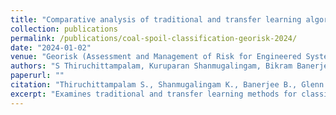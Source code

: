 ```yaml
---
title: "Comparative analysis of traditional and transfer learning algorithms for coal spoil classification via close-range imagery"
collection: publications
permalink: /publications/coal-spoil-classification-georisk-2024/
date: "2024-01-02"
venue: "Georisk (Assessment and Management of Risk for Engineered Systems)"
authors: "S Thiruchittampalam, Kuruparan Shanmugalingam, Bikram Banerjee, Nancy F. Glenn"
paperurl: ""
citation: "Thiruchittampalam S., Shanmugalingam K., Banerjee B., Glenn N.F., Georisk, 2024."
excerpt: "Examines traditional and transfer learning methods for classifying coal spoil using close-range imagery."
---
```

